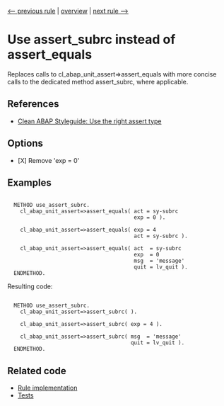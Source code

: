 [<-- previous rule](AssertEqualsBooleanRule.md) | [overview](../rules.md) | [next rule -->](AssertClassRule.md)

# Use assert\_subrc instead of assert\_equals

Replaces calls to cl\_abap\_unit\_assert=>assert\_equals with more concise calls to the dedicated method assert\_subrc, where applicable.

## References

* [Clean ABAP Styleguide: Use the right assert type](https://github.com/SAP/styleguides/blob/main/clean-abap/CleanABAP.md#use-the-right-assert-type)

## Options

* \[X\] Remove 'exp = 0'

## Examples


```ABAP

  METHOD use_assert_subrc.
    cl_abap_unit_assert=>assert_equals( act = sy-subrc
                                        exp = 0 ).

    cl_abap_unit_assert=>assert_equals( exp = 4
                                        act = sy-subrc ).

    cl_abap_unit_assert=>assert_equals( act  = sy-subrc
                                        exp  = 0
                                        msg  = 'message'
                                        quit = lv_quit ).
  ENDMETHOD.
```

Resulting code:

```ABAP

  METHOD use_assert_subrc.
    cl_abap_unit_assert=>assert_subrc( ).

    cl_abap_unit_assert=>assert_subrc( exp = 4 ).

    cl_abap_unit_assert=>assert_subrc( msg  = 'message'
                                       quit = lv_quit ).
  ENDMETHOD.
```

## Related code

* [Rule implementation](../../com.sap.adt.abapcleaner/src/com/sap/adt/abapcleaner/rules/commands/AssertEqualsSubrcRule.java)
* [Tests](../../test/com.sap.adt.abapcleaner.test/src/com/sap/adt/abapcleaner/rules/commands/AssertEqualsSubrcTest.java)

